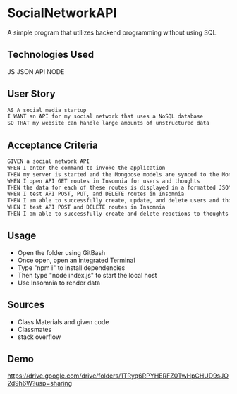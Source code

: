 # SocialNetworkAPI

A simple program that utilizes backend programming without using SQL

## Technologies Used

JS
JSON
API
NODE

## User Story

```md
AS A social media startup
I WANT an API for my social network that uses a NoSQL database
SO THAT my website can handle large amounts of unstructured data
```

## Acceptance Criteria

```md
GIVEN a social network API
WHEN I enter the command to invoke the application
THEN my server is started and the Mongoose models are synced to the MongoDB database
WHEN I open API GET routes in Insomnia for users and thoughts
THEN the data for each of these routes is displayed in a formatted JSON
WHEN I test API POST, PUT, and DELETE routes in Insomnia
THEN I am able to successfully create, update, and delete users and thoughts in my database
WHEN I test API POST and DELETE routes in Insomnia
THEN I am able to successfully create and delete reactions to thoughts and add and remove friends to a user’s friend list
```

## Usage

* Open the folder using GitBash
* Once open, open an integrated Terminal
* Type "npm i" to install dependencies
* Then type "node index.js" to start the local host
* Use Insomnia to render data

## Sources

* Class Materials and given code
* Classmates
* stack overflow

## Demo
https://drive.google.com/drive/folders/1TRyq6RPYHERFZ0TwHpCHUD9sJO2d9h6W?usp=sharing 
